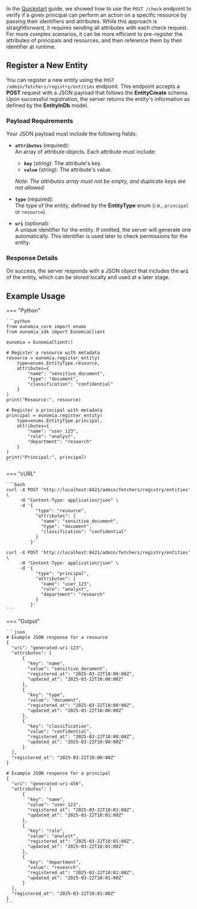 In the [Quickstart](../index.md) guide, we showed how to use the `POST /check` endpoint to verify if a given principal can perform an action on a specific resource by passing their identifiers and attributes. While this approach is straightforward, it requires sending all attributes with each check request. For more complex scenarios, it can be more efficient to pre-register the attributes of principals and resources, and then reference them by their identifier at runtime.

## Register a New Entity

You can register a new entity using the `POST /admin/fetchers/registry/entities` endpoint. This endpoint accepts a **POST** request with a JSON payload that follows the **EntityCreate** schema. Upon successful registration, the server returns the entity's information as defined by the **EntityInDb** model.

### Payload Requirements

Your JSON payload must include the following fields:

- **`attributes`** (required):  
  An array of attribute objects. Each attribute must include:

  - **`key`** (_string_): The attribute's key.
  - **`value`** (_string_): The attribute's value.

  _Note: The attributes array must not be empty, and duplicate keys are not allowed._

- **`type`** (required):  
  The type of the entity, defined by the **EntityType** enum (i.e., `principal` or `resource`).

- **`uri`** (optional):  
  A unique identifier for the entity. If omitted, the server will generate one automatically. This identifier is used later to check permissions for the entity.

### Response Details

On success, the server responds with a JSON object that includes the **`uri`** of the entity, which can be stored locally and used at a later stage.

## Example Usage

=== "Python"

    ```python
    from eunomia_core import enums
    from eunomia_sdk import EunomiaClient

    eunomia = EunomiaClient()

    # Register a resource with metadata
    resource = eunomia.register_entity(
        type=enums.EntityType.resource,
        attributes={
            "name": "sensitive_document",
            "type": "document",
            "classification": "confidential"
        }
    )
    print("Resource:", resource)

    # Register a principal with metadata
    principal = eunomia.register_entity(
        type=enums.EntityType.principal,
        attributes={
            "name": "user_123",
            "role": "analyst",
            "department": "research"
        }
    )
    print("Principal:", principal)
    ```

=== "cURL"

    ```bash
    curl -X POST 'http://localhost:8421/admin/fetchers/registry/entities' \
         -H "Content-Type: application/json" \
         -d '{
               "type": "resource",
               "attributes": {
                 "name": "sensitive_document",
                 "type": "document",
                 "classification": "confidential"
               }
             }'

    curl -X POST 'http://localhost:8421/admin/fetchers/registry/entities' \
         -H "Content-Type: application/json" \
         -d '{
               "type": "principal",
               "attributes": {
                 "name": "user_123",
                 "role": "analyst",
                 "department": "research"
               }
             }'
    ```

=== "Output"

    ```json
    # Example JSON response for a resource
    {
      "uri": "generated-uri-123",
      "attributes": [
          {
            "key": "name",
            "value": "sensitive_document",
            "registered_at": "2025-03-22T10:00:00Z",
            "updated_at": "2025-03-22T10:00:00Z"
          },
          {
            "key": "type",
            "value": "document",
            "registered_at": "2025-03-22T10:00:00Z",
            "updated_at": "2025-03-22T10:00:00Z"
          },
          {
            "key": "classification",
            "value": "confidential",
            "registered_at": "2025-03-22T10:00:00Z",
            "updated_at": "2025-03-22T10:00:00Z"
          }
      ],
      "registered_at": "2025-03-22T10:00:00Z"
    }

    # Example JSON response for a principal
    {
      "uri": "generated-uri-456",
      "attributes": [
          {
            "key": "name",
            "value": "user_123",
            "registered_at": "2025-03-22T10:01:00Z",
            "updated_at": "2025-03-22T10:01:00Z"
          },
          {
            "key": "role",
            "value": "analyst",
            "registered_at": "2025-03-22T10:01:00Z",
            "updated_at": "2025-03-22T10:01:00Z"
          },
          {
            "key": "department",
            "value": "research",
            "registered_at": "2025-03-22T10:01:00Z",
            "updated_at": "2025-03-22T10:01:00Z"
          }
      ],
      "registered_at": "2025-03-22T10:01:00Z"
    }
    ```
